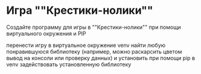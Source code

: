 # Игра ""Крестики-нолики""

Создайте программу для игры в ""Крестики-нолики"" при помощи виртуального окружения и PIP

перенести игру в виртуальное окружение venv
найти любую понравившуюся библиотеку (например, можно раскарсить
цветом вывод на консоли или проверку данных) и установить при помощи pip в venv
задействовать установленную библиотеку
